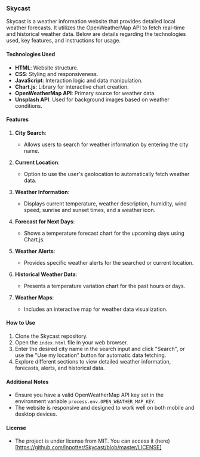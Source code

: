 ### Skycast

Skycast is a weather information website that provides detailed local weather forecasts. It utilizes the OpenWeatherMap API to fetch real-time and historical weather data. Below are details regarding the technologies used, key features, and instructions for usage.

#### Technologies Used

- **HTML**: Website structure.
- **CSS**: Styling and responsiveness.
- **JavaScript**: Interaction logic and data manipulation.
- **Chart.js**: Library for interactive chart creation.
- **OpenWeatherMap API**: Primary source for weather data.
- **Unsplash API**: Used for background images based on weather conditions.

#### Features

1. **City Search**:
   - Allows users to search for weather information by entering the city name.

2. **Current Location**:
   - Option to use the user's geolocation to automatically fetch weather data.

3. **Weather Information**:
   - Displays current temperature, weather description, humidity, wind speed, sunrise and sunset times, and a weather icon.

4. **Forecast for Next Days**:
   - Shows a temperature forecast chart for the upcoming days using Chart.js.

5. **Weather Alerts**:
   - Provides specific weather alerts for the searched or current location.

6. **Historical Weather Data**:
   - Presents a temperature variation chart for the past hours or days.

7. **Weather Maps**:
   - Includes an interactive map for weather data visualization.

#### How to Use

1. Clone the Skycast repository.
2. Open the `index.html` file in your web browser.
3. Enter the desired city name in the search input and click "Search", or use the "Use my location" button for automatic data fetching.
4. Explore different sections to view detailed weather information, forecasts, alerts, and historical data.

#### Additional Notes

- Ensure you have a valid OpenWeatherMap API key set in the environment variable `process.env.OPEN_WEATHER_MAP_KEY`.
- The website is responsive and designed to work well on both mobile and desktop devices.


#### License
- The project is under license from MIT. You can access it (here)[https://github.com/lnpotter/Skycast/blob/master/LICENSE]